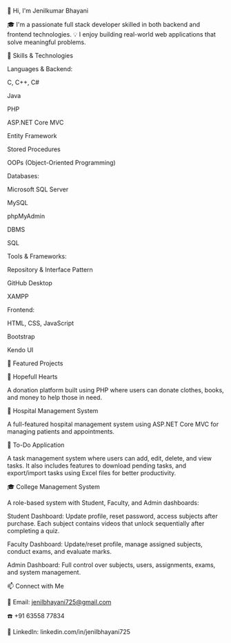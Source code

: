 👋 Hi, I'm Jenilkumar Bhayani

🎓 I'm a passionate full stack developer skilled in both backend and frontend technologies.
💡 I enjoy building real-world web applications that solve meaningful problems.

🔧 Skills & Technologies

Languages & Backend:

C, C++, C#

Java

PHP

ASP.NET Core MVC

Entity Framework

Stored Procedures

OOPs (Object-Oriented Programming)

Databases:

Microsoft SQL Server

MySQL

phpMyAdmin

DBMS

SQL

Tools & Frameworks:

Repository & Interface Pattern

GitHub Desktop

XAMPP

Frontend:

HTML, CSS, JavaScript

Bootstrap

Kendo UI

📌 Featured Projects

🎁 Hopefull Hearts

A donation platform built using PHP where users can donate clothes, books, and money to help those in need.

🏥 Hospital Management System

A full-featured hospital management system using ASP.NET Core MVC for managing patients and appointments.

📝 To-Do Application

A task management system where users can add, edit, delete, and view tasks. It also includes features to download pending tasks, and export/import tasks using Excel files for better productivity.

🎓 College Management System

A role-based system with Student, Faculty, and Admin dashboards:

Student Dashboard: Update profile, reset password, access subjects after purchase. Each subject contains videos that unlock sequentially after completing a quiz.

Faculty Dashboard: Update/reset profile, manage assigned subjects, conduct exams, and evaluate marks.

Admin Dashboard: Full control over subjects, users, assignments, exams, and system management.

📫 Connect with Me

📧 Email: jenilbhayani725@gmail.com

☎️ +91 63558 77834

🔗 LinkedIn: linkedin.com/in/jenilbhayani725
